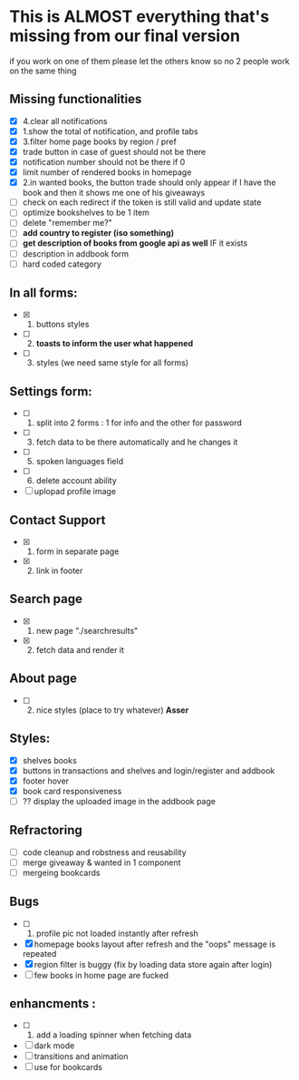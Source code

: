 # This is ALMOST everything that's missing from our final version 
if you work on one of them please let the others know so no 2 people work on the same thing

## Missing functionalities
- [x] 4.clear all notifications 
- [x] 1.show the total of notification, and profile tabs 
- [x] 3.filter home page books by region / pref
- [x] trade button in case of guest should not be there 
- [x] notification number should not be there if 0
- [x] limit number of rendered books in homepage 
- [x] 2.in wanted books, the button trade should only appear if I have the book and then it shows me one of his giveaways
- [ ] check on each redirect if the token is still valid and update state 
- [ ] optimize bookshelves to be 1 item
- [ ] delete "remember me?"
- [ ] **add country to register (iso something)**
- [ ] **get description of books from google api as well** IF it exists 
- [ ] description in addbook form 
- [ ] hard coded category 

## In all forms:
- [x] 1. buttons styles
- [ ] 2. **toasts to inform the user what happened**
- [ ] 3. styles (we need same style for all forms)


## Settings form: 
- [ ] 1. split into 2 forms : 1 for info and the other for password
- [ ] 3. fetch data to be there automatically and he changes it
- [ ] 5. spoken languages field 
- [ ] 6. delete account ability 
- [ ] uplopad profile image
  
## Contact Support 
- [x] 1. form in separate page 
- [x] 2. link in footer 

## Search page
- [x] 1. new page "./searchresults"
- [x] 2. fetch data and render it 

## About page
- [ ] 2. nice styles (place to try whatever) **Asser**

## Styles: 
- [x] shelves books 
- [x] buttons in transactions and shelves and login/register and addbook 
- [x] footer hover 
- [x] book card responsiveness 
- [ ] ?? display the uploaded image in the addbook page

## Refractoring
- [ ] code cleanup and robstness and reusability
- [ ] merge giveaway & wanted in 1 component 
- [ ] mergeing bookcards 

## Bugs 
- [ ] 1. profile pic not loaded instantly after refresh
- [x] homepage books layout after refresh and the "oops" message is repeated
- [x] region filter is buggy (fix by loading data store again after login)
- [ ] few books in home page are fucked 
## enhancments : 
- [ ] 1. add a loading spinner when fetching data
- [ ] dark mode
- [ ] transitions and animation
- [ ] use <v-card> for bookcards